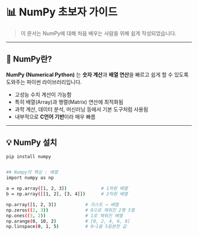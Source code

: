 # 📊 NumPy 초보자 가이드

> 이 문서는 NumPy에 대해 처음 배우는 사람을 위해 쉽게 작성되었습니다.

---

## 🔷 NumPy란?

**NumPy (Numerical Python)** 는 **숫자 계산**과 **배열 연산**을 빠르고 쉽게 할 수 있도록 도와주는 파이썬 라이브러리입니다.

- 고성능 수치 계산이 가능함
- 특히 배열(Array)과 행렬(Matrix) 연산에 최적화됨
- 과학 계산, 데이터 분석, 머신러닝 등에서 기본 도구처럼 사용됨
- 내부적으로 **C언어 기반**이라 매우 빠름

---

## 💡 NumPy 설치

```bash
pip install numpy


## Numpy의 핵심 : 배열
import numpy as np

a = np.array([1, 2, 3])             # 1차원 배열
b = np.array([[1, 2], [3, 4]])      # 2차원 배열

np.array([1, 2, 3])           # 리스트 → 배열
np.zeros((2, 3))              # 0으로 채워진 2행 3열
np.ones((3, 2))               # 1로 채워진 배열
np.arange(0, 10, 2)           # [0, 2, 4, 6, 8]
np.linspace(0, 1, 5)          # 0~1을 5등분한 값


